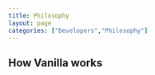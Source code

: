 ```yaml
---
title: Philosophy
layout: page
categories: ["Developers","Philosophy"]
---
```


## How Vanilla works